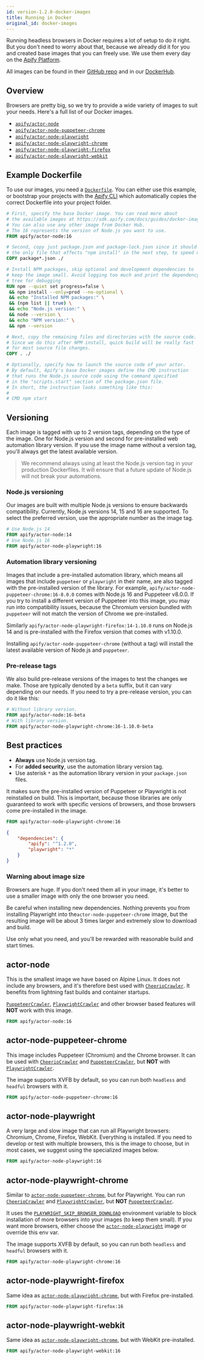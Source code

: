 ```yaml
---
id: version-1.2.0-docker-images
title: Running in Docker
original_id: docker-images
---
```


Running headless browsers in Docker requires a lot of setup to do it right. But you don't need to worry about that, because we already did it for you and created base images that you can freely use. We use them every day on the [Apify Platform](../guides/apify_platform.md).

All images can be found in their [GitHub repo](https://github.com/apify/apify-actor-docker) and in our [DockerHub](https://hub.docker.com/orgs/apify).

## Overview
Browsers are pretty big, so we try to provide a wide variety of images to suit your needs. Here's a full list of our Docker images.

- [`apify/actor-node`](#actor-node)
- [`apify/actor-node-puppeteer-chrome`](#actor-node-puppeteer-chrome)
- [`apify/actor-node-playwright`](#actor-node-playwright)
- [`apify/actor-node-playwright-chrome`](#actor-node-playwright-chrome)
- [`apify/actor-node-playwright-firefox`](#actor-node-playwright-firefox)
- [`apify/actor-node-playwright-webkit`](#actor-node-playwright-webkit)

## Example Dockerfile
To use our images, you need a [`Dockerfile`](https://docs.docker.com/engine/reference/builder/). You can either use this example, or bootstrap your projects with the [Apify CLI](../guides/getting_started.md#creating-a-new-project) which automatically copies the correct Dockerfile into your project folder.

```dockerfile
# First, specify the base Docker image. You can read more about
# the available images at https://sdk.apify.com/docs/guides/docker-images
# You can also use any other image from Docker Hub.
# The 16 represents the version of Node.js you want to use.
FROM apify/actor-node:16

# Second, copy just package.json and package-lock.json since it should be
# the only file that affects "npm install" in the next step, to speed up the build
COPY package*.json ./

# Install NPM packages, skip optional and development dependencies to
# keep the image small. Avoid logging too much and print the dependency
# tree for debugging
RUN npm --quiet set progress=false \
 && npm install --only=prod --no-optional \
 && echo "Installed NPM packages:" \
 && (npm list || true) \
 && echo "Node.js version:" \
 && node --version \
 && echo "NPM version:" \
 && npm --version

# Next, copy the remaining files and directories with the source code.
# Since we do this after NPM install, quick build will be really fast
# for most source file changes.
COPY . ./

# Optionally, specify how to launch the source code of your actor.
# By default, Apify's base Docker images define the CMD instruction
# that runs the Node.js source code using the command specified
# in the "scripts.start" section of the package.json file.
# In short, the instruction looks something like this:
#
# CMD npm start
```

## Versioning
Each image is tagged with up to 2 version tags, depending on the type of the image. One for Node.js version and second for pre-installed web automation library version. If you use the image name without a version tag, you'll always get the latest available version.

> We recommend always using at least the Node.js version tag in your production Dockerfiles. It will ensure that a future update of Node.js will not break your automations.

### Node.js versioning
Our images are built with multiple Node.js versions to ensure backwards compatibility. Currently, Node.js versions 14, 15 and 16 are supported. To select the preferred version, use the appropriate number as the image tag.

```dockerfile
# Use Node.js 14
FROM apify/actor-node:14
# Use Node.js 16
FROM apify/actor-node-playwright:16
```

### Automation library versioning
Images that include a pre-installed automation library, which means all images that include `puppeteer` or `playwright` in their name,  are also tagged with the pre-installed version of the library. For example, `apify/actor-node-puppeteer-chrome:16-8.0.0` comes with Node.js 16 and Puppeteer v8.0.0. If you try to install a different version of Puppeteer into this image, you may run into compatibility issues, because the Chromium version bundled with `puppeteer` will not match the version of Chrome we pre-installed.

Similarly `apify/actor-node-playwright-firefox:14-1.10.0` runs on Node.js 14 and is pre-installed with the Firefox version that comes with v1.10.0.

Installing `apify/actor-node-puppeteer-chrome` (without a tag) will install the latest available version of Node.js and `puppeteer`.

### Pre-release tags
We also build pre-release versions of the images to test the changes we make. Those are typically denoted by a `beta` suffix, but it can vary depending on our needs. If you need to try a pre-release version, you can do it like this:

```dockerfile
# Without library version.
FROM apify/actor-node:16-beta
# With library version.
FROM apify/actor-node-playwright-chrome:16-1.10.0-beta
```

## Best practices
- **Always** use Node.js version tag.
- For **added security**, use the automation library version tag.
- Use asterisk `*` as the automation library version in your `package.json` files.

It makes sure the pre-installed version of Puppeteer or Playwright is not reinstalled on build. This is important, because those libraries are only guaranteed to work with specific versions of browsers, and those browsers come pre-installed in the image.

```dockerfile
FROM apify/actor-node-playwright-chrome:16
```

```json
{
    "dependencies": {
        "apify": "^1.2.0",
        "playwright": "*"
    }
}
```

### Warning about image size
Browsers are huge. If you don't need them all in your image, it's better to use a smaller image with only the one browser you need.

Be careful when installing new dependencies. Nothing prevents you from installing Playwright into the`actor-node-puppeteer-chrome` image, but the resulting image will be about 3 times larger and extremely slow to download and build.

Use only what you need, and you'll be rewarded with reasonable build and start times.

## actor-node
This is the smallest image we have based on Alpine Linux. It does not include any browsers, and it's therefore
best used with [`CheerioCrawler`](../api/cheerio-crawler). It benefits from lightning fast builds and container startups.

[`PuppeteerCrawler`](../api/puppeteer-crawler), [`PlaywrightCrawler`](../api/playwright-crawler)
and other browser based features will **NOT** work with this image.

```dockerfile
FROM apify/actor-node:16
```

## actor-node-puppeteer-chrome
This image includes Puppeteer (Chromium) and the Chrome browser. It can be used with
[`CheerioCrawler`](../api/cheerio-crawler) and [`PuppeteerCrawler`](../api/puppeteer-crawler), but **NOT** with
[`PlaywrightCrawler`](../api/playwright-crawler).

The image supports XVFB by default, so you can run both `headless` and `headful` browsers with it.

```dockerfile
FROM apify/actor-node-puppeteer-chrome:16
```

## actor-node-playwright
A very large and slow image that can run all Playwright browsers: Chromium, Chrome, Firefox,
WebKit. Everything is installed. If you need to develop or test with multiple browsers, this is the image to choose,
but in most cases, we suggest using the specialized images below.

```dockerfile
FROM apify/actor-node-playwright:16
```

## actor-node-playwright-chrome
Similar to [`actor-node-puppeteer-chrome`](#actor-node-puppeteer-chrome), but for Playwright. You can run
[`CheerioCrawler`](../api/cheerio-crawler) and [`PlaywrightCrawler`](../api/playwright-crawler),
but **NOT** [`PuppeteerCrawler`](../api/puppeteer-crawler).

It uses the [`PLAYWRIGHT_SKIP_BROWSER_DOWNLOAD`](https://playwright.dev/docs/api/environment-variables/)
environment variable to block installation of more browsers into your images (to keep them small).
If you want more browsers, either choose the [`actor-node-playwright`](#actor-node-playwright) image
or override this env var.

The image supports XVFB by default, so you can run both `headless` and `headful` browsers with it.

```dockerfile
FROM apify/actor-node-playwright-chrome:16
```

## actor-node-playwright-firefox
Same idea as [`actor-node-playwright-chrome`](#actor-node-playwright-chrome), but with Firefox
pre-installed.

```dockerfile
FROM apify/actor-node-playwright-firefox:16
```

## actor-node-playwright-webkit
Same idea as [`actor-node-playwright-chrome`](#actor-node-playwright-chrome), but with WebKit
pre-installed.

```dockerfile
FROM apify/actor-node-playwright-webkit:16
```
